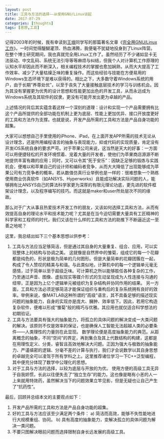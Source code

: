 ```yaml
---
layout: post
title: 工具与方法的选择——从使用GNU/Linux谈起
date: 2017-07-29
categories: [thoughts]
tags: [思想,工具]
---
```


记得2003年的时候，我有幸读到[王垠](https://baike.baidu.com/item/%E7%8E%8B%E5%9E%A0)同学写的那篇著名文章《[完全用GNU/Linux工作](https://www.douban.com/group/topic/12121637/)》。一时间觉得醍醐灌顶、热血沸腾，我便毫不犹疑地投身到了Linux阵营。在整个博士研究期间，我也真就完全用Linux工作了。虽然经历了不少诸如显卡无法驱动、中文乱码、系统无法引导等等麻烦与纠结，但我个人对计算机工作原理的认知水平却因此而不断深入，相关编程技术的掌握也愈加娴熟，从而大大提高了工作效率、减少了大量枯燥乏味的重复操作。而这些经验与技能在方便易用的Windows生态环境下是难以获得的。相比之下，大多数守着Windows系统的用户，由于长期“养尊处优”，以至于丧失了大量接触底层技术的学习与训练机会。因为其没有掌握更为优秀的设计思想和性能更加出色的开发工具，从而永远成为Windows系统及其软件的奴隶，更没有可能开发出更为卓越的产品。

上述情况的背后其实蕴含着这样一个深刻的道理：设计和实现一个产品需要拥有比这个产品所提供的全部功能在机制上更为底层、性能上更加优异、接口开放度更好的工具和方法作为支撑。也就是说，开发产品所需的工具和方法是产品自身功能的超集。

大家可以想想自己手里使用的iPhone、iPad，在上面开发APP所需的技术无论从设计理念，还是所用编程语言的抽象与表现能力，抑或代码的实现质量，肯定没有开发iOS系统自身的要求严苛。对于苹果公司来说，这当然是天大的好事：一方面可以用便捷轻松的开发环境惯着、宠着大量的开发者，使他们为苹果商店源源不断地提供丰富有趣的应用；同时，又可以令其“死于安乐”：因缺乏足够的锻炼与实践机会，便难以和苹果自己的设计师和编码者竞争，从而大大降低了出现能够成为苹果公司有力竞争者的概率。若从数值仿真行业举例也是一样的：很难想象一个熟练使用商业仿真软件（如ANSYS、Hyperworks）且能成功解决实际问题的人，能够拥有比ANSYS自己的算法科学家更为深厚的有限元理论功底，更先进的软件框架设计理念，以及程序编写的技巧。而这就是maker和user所处层次不同的缘故。

那么对于广大从事且热爱技术开发工作的朋友，又该如何选择工具和方法，从而有效提高自身的理论水平和技术能力呢？尤其是在当今迫切需要大量具有工匠精神的科学家和工程师的时代，我们又该在什么样的工具和方法的助推下不断逼近这一至善之地呢？

这里，我总结出如下三个基本思想以供参考：

1.  工具与方法应当足够简洁，但是通过其自身的大量重复、组合、应用，可以实现整体上的结构与协调之美。 这就像是自然界中的雏菊，组成它的每一个花瓣都是纯色的，形状是极为简单的几何图形。但是大量简单的花瓣团簇在一起，构成了令人赞叹的精美与和谐。与此类似地，计算机中的每一个逻辑单元毫无感情，过于简单以至于超级乏味。可计算机之所以能够胜任各种复杂的工作，乃至通过声音、图像、虚拟现实等媒介形式的生动呈现成为人性连接与沟通的纽带，正是因为上亿个逻辑单元被组织为复杂结构并协同作用的结果。 另一方面，工具和方法必须足够简洁才能保证组织与重构后的复杂系统拥有良好的效率。举例来说，像MATLAB这种所谓的“高级”语言，其不具备足够的描述现实问题的抽象能力，自身的实现亦是庞大、臃肿、效率低下。因此，若用它构造复杂软件，便难以形成“雏菊”般的精巧与优雅。其应用也就仅适合科学想法的初期验证。
2.  工具与方法要具有强大的抽象能力，将孤立的具体问题的解决变成一大类问题的解决。该原则不仅是效率的保证，也是确保人工智能无法超越人类的必要条件——人类理性的力量则在此显现。 数学理论便是高度抽象能力的典范。从距离概念的抽象，不同“空间”的界定，再到集合及其上代数结构的构建，这都是在用理性定义、分类，睿智且高效地解决大问题。正因为强大与极致的抽象能力、严谨缜密的逻辑、分毫不差的计算与执行，我们才会说数学以其自身思想的卓越完全可以凌驾于所有学科之上。这里推荐诸位学习一下C++泛型编程，其中便充分体现了数学中公理化的思想。
3.  对于工具与方法的选择，以较为底层与开放的为优。 使用方便的高级工具无异于自我娇惯，长此以往便失去了“独立生存”的能力。这也像是略有小恙的人一上来就用特效药，虽然解决当下的问题效果立竿见影，但是无疑也让自己产生了“抗药性”。

最后，回顾并总结本文的主要观点如下：

1.  开发产品所需的工具和方法是产品自身功能的超集。
2.  好的工具与方法应该至少满足两个条件： a) 简洁而高效，能够不失性能地进行大规模重组、协同。 b) 具有高度的抽象能力，变解决孤立的具体问题为解决一类问题。
3.  不要只图解决眼前问题而选择限制自身长远发展的高级工具。
